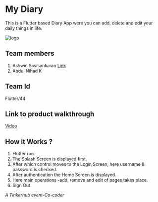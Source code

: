 # My Diary
This is a Flutter based Diary App were you can add, delete and edit your daily things in life.

![logo](https://user-images.githubusercontent.com/71746986/157914385-32116e23-d9a3-4739-9e6c-720d02ba174f.png)

## Team members
1. Ashwin Sivasankaran [Link](https://github.com/ashwinsk24)
2. Abdul Nihad K 

## Team Id
Flutter/44

## Link to product walkthrough
[Video](https://drive.google.com/file/d/1eOT7bredXj3CblG_gDWg8Lr6ki7mX6wm/view?usp=sharing)


## How it Works ?
1. Flutter run
2. The Splash Screen is displayed first.
3. After which control moves to the Login Screen, here username & password is checked.
4. After authentication the Home Screen is displayed.
5. Here main operations -add, remove and edit of pages takes place.
6. Sign Out 

*A Tinkerhub event-Co-coder*
